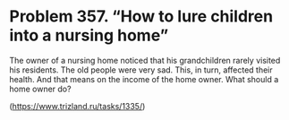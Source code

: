 # Problem 357. “How to lure children into a nursing home”

The owner of a nursing home noticed that his grandchildren rarely visited his residents. The old people were very sad. This, in turn, affected their health. And that means on the income of the home owner. What should a home owner do?

(https://www.trizland.ru/tasks/1335/)